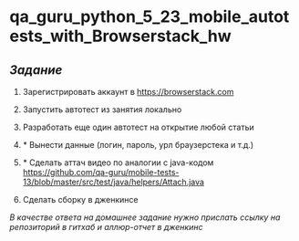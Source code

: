# qa_guru_python_5_23_mobile_autotests_with_Browserstack_hw #

## *_Задание_* ##

1. Зарегистрировать аккаунт в https://browserstack.com

2. Запустить автотест из занятия локально

3. Разработать еще один автотест на открытие любой статьи

4. \* Вынести данные (логин, пароль, урл браузерстека и т.д.)

5. \* Сделать аттач видео по аналогии с java-кодом 
     https://github.com/qa-guru/mobile-tests-13/blob/master/src/test/java/helpers/Attach.java

6. Сделать сборку в дженкинсе

_*В качестве ответа на домашнее задание нужно прислать ссылку на репозиторий в гитхаб 
и аллюр-отчет в дженкинс*_